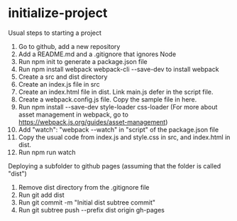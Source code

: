 # initialize-project

Usual steps to starting a project

1. Go to github, add a new repository
2. Add a README.md and a .gitignore that ignores Node
3. Run npm init to generate a package.json file
4. Run npm install webpack webpack-cli --save-dev to install webpack
5. Create a src and dist directory
6. Create an index.js file in src
7. Create an index.html file in dist. Link main.js defer in the script file.
8. Create a webpack.config.js file. Copy the sample file in here.
9. Run npm install --save-dev style-loader css-loader (For more about asset management in webpack, go to https://webpack.js.org/guides/asset-management)
10. Add "watch": "webpack --watch" in "script" of the package.json file
11. Copy the usual code from index.js and style.css in src, and index.html in dist.
12. Run npm run watch

Deploying a subfolder to github pages (assuming that the folder is called "dist")

1. Remove dist directory from the .gitignore file
2. Run git add dist
3. Run git commit -m "Initial dist subtree commit"
4. Run git subtree push --prefix dist origin gh-pages